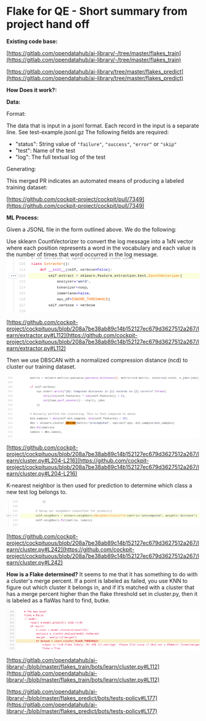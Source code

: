 # Flake for QE - Short summary from project hand off

**Existing code base:** 

[https://gitlab.com/opendatahub/ai-library/-/tree/master/flakes_train](https://gitlab.com/opendatahub/ai-library/-/tree/master/flakes_train) 

[https://gitlab.com/opendatahub/ai-library/tree/master/flakes_predict](https://gitlab.com/opendatahub/ai-library/tree/master/flakes_predict)

**How Does it work?:**

**Data:**

Format:

The data that is input in a jsonl format. Each record in the input is a separate line. See test-example.jsonl.gz The following fields are required:

*   "status": String value of `"failure"`, `"success"`, `"error"` or `"skip"`
*   "test": Name of the test
*   "log": The full textual log of the test

Generating:

This merged PR indicates an automated means of producing a labeled training dataset:

[https://github.com/cockpit-project/cockpit/pull/7349](https://github.com/cockpit-project/cockpit/pull/7349)

**ML Process:**

Given a JSONL file in the form outlined above. We do the following:  

Use sklearn CountVectorizer to convert the log message into a 1xN vector where each position represents a word in the vocabulary and each value is the number of times that word occurred in the log message.  
![alt_text](assets/images/image0.png "image_tooltip")

[https://github.com/cockpit-project/cockpituous/blob/208a7be38ab89c14b152127ec679d3627512a267/learn/extractor.py#L112](https://github.com/cockpit-project/cockpituous/blob/208a7be38ab89c14b152127ec679d3627512a267/learn/extractor.py#L112) 

Then we use DBSCAN with a normalized compression distance (ncd) to cluster our training dataset.

![alt_text](assets/images/image1.png "image_tooltip")

[https://github.com/cockpit-project/cockpituous/blob/208a7be38ab89c14b152127ec679d3627512a267/learn/cluster.py#L204-L216](https://github.com/cockpit-project/cockpituous/blob/208a7be38ab89c14b152127ec679d3627512a267/learn/cluster.py#L204-L216) 

K-nearest neighbor is then used for prediction to determine which class a new test log belongs to.

![alt_text](assets/images/image2.png "image_tooltip")

[https://github.com/cockpit-project/cockpituous/blob/208a7be38ab89c14b152127ec679d3627512a267/learn/cluster.py#L242](https://github.com/cockpit-project/cockpituous/blob/208a7be38ab89c14b152127ec679d3627512a267/learn/cluster.py#L242) 

**How is a Flake determined?** It seems to me that it has something to do with a cluster's merge percent. If a point is labeled as failed, you use KNN to figure out which cluster it belongs in, and if it’s matched with a cluster that has a merge percent higher than the flake threshold set in cluster.py, then it is labeled as a flaWas hard to find, butke.   

![alt_text](assets/images/image3.png "image_tooltip")

[https://gitlab.com/opendatahub/ai-library/-/blob/master/flakes_train/bots/learn/cluster.py#L112](https://gitlab.com/opendatahub/ai-library/-/blob/master/flakes_train/bots/learn/cluster.py#L112)

[https://gitlab.com/opendatahub/ai-library/-/blob/master/flakes_predict/bots/tests-policy#L177](https://gitlab.com/opendatahub/ai-library/-/blob/master/flakes_predict/bots/tests-policy#L177)